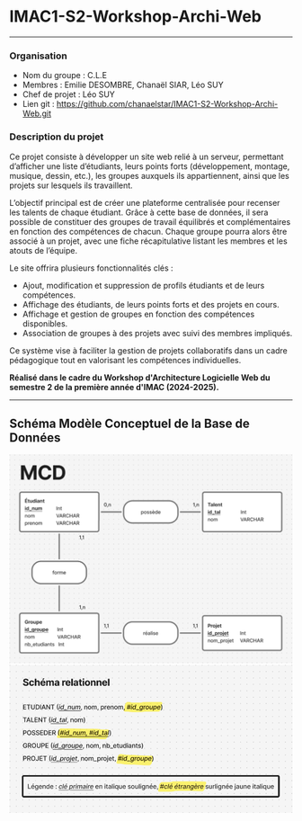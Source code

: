# IMAC1-S2-Workshop-Archi-Web
---

### Organisation
- Nom du groupe : C.L.E
- Membres : Emilie DESOMBRE, Chanaël SIAR, Léo SUY
- Chef de projet : Léo SUY
- Lien git : https://github.com/chanaelstar/IMAC1-S2-Workshop-Archi-Web.git


### Description du projet
Ce projet consiste à développer un site web relié à un serveur, permettant d’afficher une liste d’étudiants, leurs points forts (développement, montage, musique, dessin, etc.), les groupes auxquels ils appartiennent, ainsi que les projets sur lesquels ils travaillent.

L’objectif principal est de créer une plateforme centralisée pour recenser les talents de chaque étudiant. Grâce à cette base de données, il sera possible de constituer des groupes de travail équilibrés et complémentaires en fonction des compétences de chacun. Chaque groupe pourra alors être associé à un projet, avec une fiche récapitulative listant les membres et les atouts de l’équipe.

Le site offrira plusieurs fonctionnalités clés :

- Ajout, modification et suppression de profils étudiants et de leurs compétences.
- Affichage des étudiants, de leurs points forts et des projets en cours.
- Affichage et gestion de groupes en fonction des compétences disponibles.
- Association de groupes à des projets avec suivi des membres impliqués.

Ce système vise à faciliter la gestion de projets collaboratifs dans un cadre pédagogique tout en valorisant les compétences individuelles.

**Réalisé dans le cadre du Workshop d'Architecture Logicielle Web du semestre 2 de la première année d'IMAC (2024-2025).**

---
## Schéma Modèle Conceptuel de la Base de Données
![Schéma MCD (Modèle Conceptuel de Données)](/doc/MCD.png)
![Schéma relationnel](/doc/schema-relationnel.png)

